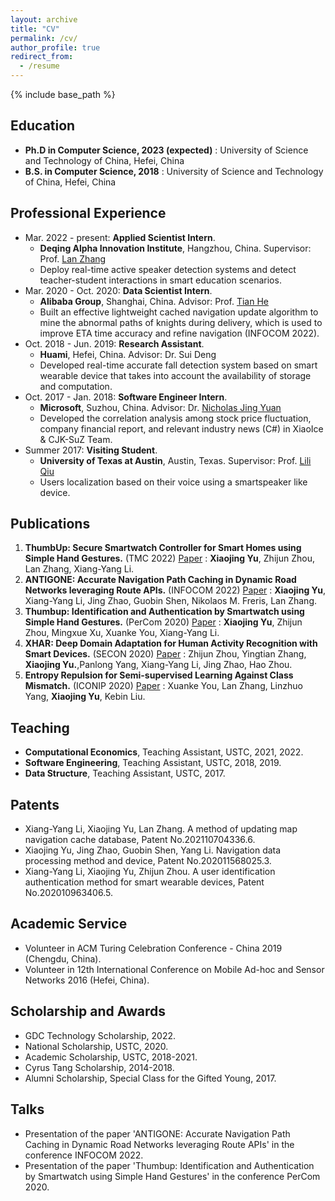 ```yaml
---
layout: archive
title: "CV"
permalink: /cv/
author_profile: true
redirect_from:
  - /resume
---
```


{% include base_path %}

Education
------
* **Ph.D in Computer Science, 2023 (expected)**
: University of Science and Technology of China, Hefei, China
* **B.S. in Computer Science,  2018**
: University of Science and Technology of China, Hefei, China


Professional Experience
------
* Mar. 2022 - present: **Applied Scientist Intern**. 
  *  **Deqing Alpha Innovation Institute**, Hangzhou, China. Supervisor: Prof. [Lan Zhang](https://scholar.google.com/citations?user=83QxmA8AAAAJ&hl=en)
  *  Deploy real-time active speaker detection systems and detect teacher-student interactions in smart education scenarios.
* Mar. 2020 - Oct. 2020: **Data Scientist Intern**. 
  *  **Alibaba Group**, Shanghai, China.  Advisor: Prof. [Tian He](https://scholar.google.com/citations?user=hc1m_BQAAAAJ&hl=en)
  *  Built an effective lightweight cached navigation update algorithm to mine the abnormal paths of knights during delivery, which is used to improve ETA time accuracy and refine navigation (INFOCOM 2022).
* Oct. 2018 - Jun. 2019: **Research Assistant**. 
  *  **Huami**, Hefei, China. Advisor: Dr. Sui Deng
  *  Developed real-time accurate fall detection system based on smart wearable device that takes into account the availability of storage and computation.
* Oct. 2017 - Jan. 2018: **Software Engineer Intern**.
  *  **Microsoft**, Suzhou, China. Advisor: Dr. [Nicholas Jing Yuan](https://scholar.google.com/citations?user=B-d1EHAAAAAJ&hl=en)
  *  Developed the correlation analysis among stock price fluctuation, company financial report, and relevant industry news (C#) in XiaoIce & CJK-SuZ Team.
* Summer 2017: **Visiting Student**.
  *  **University of Texas at Austin**, Austin, Texas. Supervisor: Prof. [Lili Qiu](https://www.cs.utexas.edu/~lili/)
  *  Users localization based on their voice using a smartspeaker like device.


Publications
------
1. **ThumbUp: Secure Smartwatch Controller for Smart Homes using Simple Hand Gestures.** (TMC 2022) [Paper](https://doi.ieeecomputersociety.org/10.1109/TMC.2022.3216927)
: **Xiaojing Yu**, Zhijun Zhou, Lan Zhang, Xiang-Yang Li.
2. **ANTIGONE: Accurate Navigation Path Caching in Dynamic Road Networks leveraging Route APIs.** (INFOCOM 2022) [Paper](https://ieeexplore.ieee.org/abstract/document/9796817)
: **Xiaojing Yu**, Xiang-Yang Li, Jing Zhao, Guobin Shen, Nikolaos M. Freris, Lan Zhang.
3. **Thumbup: Identification and Authentication by Smartwatch using Simple Hand Gestures.** (PerCom 2020) [Paper](https://www.computer.org/csdl/proceedings-article/percom/2020/09127367/1l3yJSxjyqQ)
: **Xiaojing Yu**, Zhijun Zhou, Mingxue Xu, Xuanke You, Xiang-Yang Li.
4. **XHAR: Deep Domain Adaptation for Human Activity Recognition with Smart Devices.**  (SECON 2020) [Paper](https://ieeexplore.ieee.org/abstract/document/9158431)
: Zhijun Zhou, Yingtian Zhang, **Xiaojing Yu.**,Panlong Yang, Xiang-Yang Li, Jing Zhao, Hao Zhou. 
5. **Entropy Repulsion for Semi-supervised Learning Against Class Mismatch.** (ICONIP 2020) [Paper](https://ieeexplore.ieee.org/abstract/document/9158431)
: Xuanke You, Lan Zhang, Linzhuo Yang, **Xiaojing Yu**, Kebin Liu.


Teaching
------
* **Computational Economics**, Teaching Assistant, USTC, 2021, 2022.
* **Software Engineering**,  Teaching Assistant, USTC, 2018, 2019.
* **Data Structure**, Teaching Assistant, USTC, 2017.


Patents
------
* Xiang-Yang Li, Xiaojing Yu, Lan Zhang. A method of updating map navigation cache database, Patent No.202110704336.6.
* Xiaojing Yu, Jing Zhao, Guobin Shen, Yang Li. Navigation data processing method and device, Patent No.202011568025.3.
* Xiang-Yang Li, Xiaojing Yu, Zhijun Zhou. A user identification authentication method for smart wearable devices, Patent No.202010963406.5.


Academic Service
------
* Volunteer in ACM Turing Celebration Conference - China 2019 (Chengdu, China).
* Volunteer in 12th International Conference on Mobile Ad-hoc and Sensor Networks 2016 (Hefei, China).


Scholarship and Awards
------
* GDC Technology Scholarship, 2022.
* National Scholarship, USTC, 2020.
* Academic Scholarship, USTC, 2018-2021.
* Cyrus Tang Scholarship, 2014-2018.
* Alumni Scholarship, Special Class for the Gifted Young, 2017.


Talks
------
* Presentation of the paper 'ANTIGONE: Accurate Navigation Path Caching in Dynamic Road Networks leveraging Route APIs' in the conference INFOCOM 2022.
* Presentation of the paper 'Thumbup: Identification and Authentication by Smartwatch using Simple Hand Gestures' in the conference PerCom 2020.

